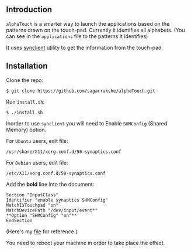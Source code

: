 ## Introduction

`alphaTouch` is a smarter way to launch the applications based on the patterns drawn on the touch-pad. Currently it identifies all alphabets. (You can see in the `applications` file to the patterns it identifies)


It uses [synclient](https://wiki.archlinux.org/index.php/Touchpad_Synaptics#Synclient) utility to get the information from the touch-pad.

## Installation

Clone the repo:
    
    $ git clone https://github.com/sagarrakshe/alphaTouch.git

Run `install.sh`:
    
    $ ./install.sh

Inorder to use `synclient` you will need to Enable `SHMConfig` (Shared Memory) option. 

For `Ubuntu` users, edit file:
   
    /usr/share/X11/xorg.conf.d/50-synaptics.conf

For `Debian` users, edit file:
   
    /etc/X11/xorg.conf.d/50-synaptics.conf

Add the **bold** line into the document:


    Section "InputClass"
    Identifier "enable synaptics SHMConfig"
    MatchIsTouchpad "on"
    MatchDevicePath "/dev/input/event*"
    **Option "SHMConfig" "on"**
    EndSection

(Here's my  [file](http://paste.ubuntu.com/5747634/) for reference.)

You need to reboot your machine in order to take place the effect. 
